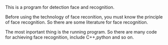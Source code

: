 This is a program for detection face and recognition.

Before using the technology of face reconition, you must know the principle of face recognition. So there are some literature for face recognition.

The most inportant thing is the running program. So there are many code for achieving face recognition, include C++,python and so on.
